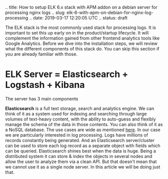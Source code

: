 .. title: How to setup ELK 6.x stack with APM addon on a debian server for processing nginx logs
.. slug: elk-6-with-apm-on-debian-for-nginx-log-processing
.. date: 2019-03-17 12:20:05 UTC
.. status: draft

The ELK stack is the most commonly used stack for processing logs. It is important to set this up early on in the product/startup lifecycle. It will complement the information gained from other frontend analytics tools like Google Analytics. Before we dive into the installation steps, we will review what the different components of this stack do. You can skip this section if you are already familiar with those.

ELK Server = Elasticsearch + Logstash + Kibana
===============================================

The server has 3 main components

**Elasticsearch** is a full text storage, search and analytics engine. We can think of it as a system used for indexing and searching through large volumes of text-heavy content, with the ability to auto-guess and flexibly manage the schema of the data in those contents. You can also think of it as a NoSQL database. The use cases are wide as mentioned [here](https://www.elastic.co/guide/en/elasticsearch/reference/6.6/getting-started.html). In our case we are particularly interested in log processing. Logs have millions of records constantly being generated. And an Elasticsearch server/cluster can be used to store each log record as a separate object with fields which can be queried. Elasticsearch shines best when the data is huge. Being a distributed system it can store & index the objects in several nodes and allow the user to analyze them via a clean API. But that doesn't mean that we cannot use it as a single node server. In this article we will be doing just that. 